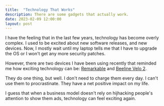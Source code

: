 ```yaml
---
title:  "Technology That Works"
description: There are some gadgets that actually work.
date: 2023-02-09 12:00:00
layout: post
---
```


I have the feeling that in the last few years, technology has become overly complex. I used to be excited about new software releases, and new devices.
Now, I mostly wait until my laptop tells me that I have to upgrade the OS or I won't get any more security patches. 

However, there are two devices I have been using recently that reminded me how exciting technology can be: [Remarkable](https://remarkable.com/)
and [Beeline Velo 2](https://beeline.co/pages/beeline-cycling).

They do one thing, but well. I don't need to charge them every day. I can't use them to procrastinate. They have a net positive impact on my life.

I guess that when a business model doesn't rely on hijhacking people's attention to show them ads, technology can feel exciting again.
